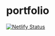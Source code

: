 # portfolio
[![Netlify Status](https://api.netlify.com/api/v1/badges/01a29361-16ed-4192-8bba-a4fbb5fc17b9/deploy-status)](https://app.netlify.com/sites/rehamsalah-portfolio/deploys)
